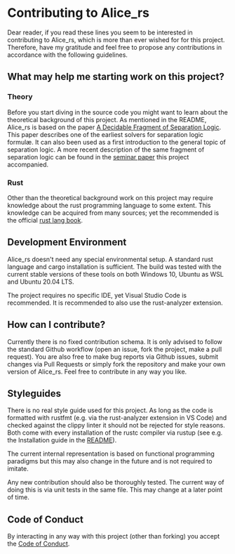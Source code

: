 # Contributing to Alice_rs

Dear reader, if you read these lines you seem to be interested in contributing to Alice_rs, which is more than ever wished for for this project.
Therefore, have my gratitude and feel free to propose any contributions in accordance with the following guidelines.

## What may help me starting work on this project?

### Theory
Before you start diving in the source code you might want to learn about the theoretical background of this project.
As mentioned in the README, Alice_rs is based on the paper [A Decidable Fragment of Separation Logic](http://www0.cs.ucl.ac.uk/staff/p.ohearn/papers/unroll_collapse_withproofs.pdf]).
This paper describes one of the earliest solvers for separation logic formulæ.
It can also been used as a first introduction to the general topic of separation logic.
A more recent description of the same fragment of separation logic can be found in the [seminar paper](https://www21.in.tum.de/teaching/sar/SS20/8.pdf) this project accompanied.

### Rust
Other than the theoretical background work on this project may require knowledge about the rust programming language to some extent.
This knowledge can be acquired from many sources; yet the recommended is the official [rust lang book](https://doc.rust-lang.org/stable/book/).

## Development Environment
Alice_rs doesn't need any special environmental setup. 
A standard rust language and cargo installation is sufficient.
The build was tested with the current stable versions of these tools on both Windows 10, Ubuntu as WSL and Ubuntu 20.04 LTS.

The project requires no specific IDE, yet Visual Studio Code is recommended.
It is recommended to also use the rust-analyzer extension.

## How can I contribute?
Currently there is no fixed contribution schema.
It is only advised to follow the standard Github workflow (open an issue, fork the project, make a pull request).
You are also free to make bug reports via Github issues, submit changes via Pull Requests or simply fork the repository and make your own version of Alice_rs.
Feel free to contribute in any way you like.

## Styleguides
There is no real style guide used for this project.
As long as the code is formatted with rustfmt (e.g. via the rust-analyzer extension in VS Code) and checked against the clippy linter it should not be rejected for style reasons.
Both come with every installation of the rustc compiler via rustup (see e.g. the Installation guide in the [README](README.md#installation)).

The current internal representation is based on functional programming paradigms but this may also change in the future and is not required to imitate.

Any new contribution should also be thoroughly tested.
The current way of doing this is via unit tests in the same file.
This may change at a later point of time.

## Code of Conduct
By interacting in any way with this project (other than forking) you accept the [Code of Conduct](CODE_OF_CONDUCT.md).